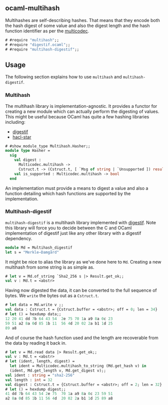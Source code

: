 ocaml-multihash
---------------

Multihashes are self-describing hashes. That means that they encode both the hash digest
of some value and also the digest length and the hash function identifier as per the [multicodec](https://github.com/patricoferris/ocaml-multicodec).

```ocaml
# #require "multihash";;
# #require "digestif.ocaml";;
# #require "multihash-digestif";;
```

## Usage

The following section explains how to use `multihash` and `multihash-digestif`.

### Multihash 

The multihash library is implementation-agnostic. It provides a functor for creating a new module which can actually perform the digesting of values. This might be useful because OCaml has quite a few hashing libraries including:

 - [digestif](https://ocaml.org/p/digestif)
 - [hacl-star](https://ocaml.org/p/hacl-star)

```ocaml
# #show_module_type Multihash.Hasher;;
module type Hasher =
  sig
    val digest :
      Multicodec.multihash ->
      Cstruct.t -> (Cstruct.t, [ `Msg of string | `Unsupported ]) result
    val is_supported : Multicodec.multihash -> bool
  end
```

An implementation must provide a means to digest a value and also a function detailing which hash functions are supported by the implementation.

### Multihash-digestif

`multihash-digestif` is a multihash library implemented with [digestif](https://ocaml.org/p/digestif). Note this library will force you to decide between the C and OCaml implementation of digestif just like any other library with a digestif dependency. 

```ocaml
module Md = Multihash_digestif
let s = "Merkle–Damgård"
```

It might be nice to alias the library as we've done here to `Md`. Creating a new multihash from some string is as simple as.

```ocaml
# let v = Md.of_string `Sha2_256 s |> Result.get_ok;;
val v : Md.t = <abstr>
```

Having now digested the data, it can be converted to the full sequence of bytes. We `write` the bytes out as a `Cstruct.t`.

```ocaml
# let data = Md.write v ;;
val data : Cstruct.t = {Cstruct.buffer = <abstr>; off = 0; len = 34}
# let () = hexdump data;;
12 20 41 dd 7b 64 43 54  2e 75 70 1a a9 8a 0c 23
59 51 a2 8a 0d 85 1b 11  56 4d 20 02 2a b1 1d 25
89 a8
```

And of course the hash function used and the length are recoverable from the data by reading it back in.

```ocaml
# let v = Md.read data |> Result.get_ok;;
val v : Md.t = <abstr>
# let (ident, length, digest) = 
  let ident = Multicodec.multihash_to_string (Md.get_hash v) in
  (ident, Md.get_length v, Md.get_digest v);;
val ident : string = "sha2-256"
val length : int = 32
val digest : Cstruct.t = {Cstruct.buffer = <abstr>; off = 2; len = 32}
# let () = hexdump digest;;
41 dd 7b 64 43 54 2e 75  70 1a a9 8a 0c 23 59 51
a2 8a 0d 85 1b 11 56 4d  20 02 2a b1 1d 25 89 a8
```

